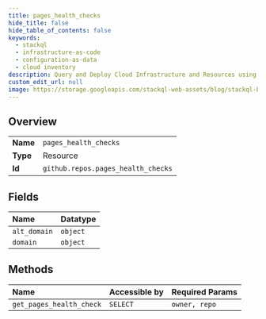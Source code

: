 ```yaml
---
title: pages_health_checks
hide_title: false
hide_table_of_contents: false
keywords:
  - stackql
  - infrastructure-as-code
  - configuration-as-data
  - cloud inventory
description: Query and Deploy Cloud Infrastructure and Resources using SQL
custom_edit_url: null
image: https://storage.googleapis.com/stackql-web-assets/blog/stackql-blog-post-featured-image.png
---
```

  
    

## Overview
<table><tbody>
<tr><td><b>Name</b></td><td><code>pages_health_checks</code></td></tr>
<tr><td><b>Type</b></td><td>Resource</td></tr>
<tr><td><b>Id</b></td><td><code>github.repos.pages_health_checks</code></td></tr>
</tbody></table>

## Fields
| Name | Datatype |
|:-----|:---------|
| `alt_domain` | `object` |
| `domain` | `object` |
## Methods
| Name | Accessible by | Required Params |
|:-----|:--------------|:----------------|
| `get_pages_health_check` | `SELECT` | `owner, repo` |

